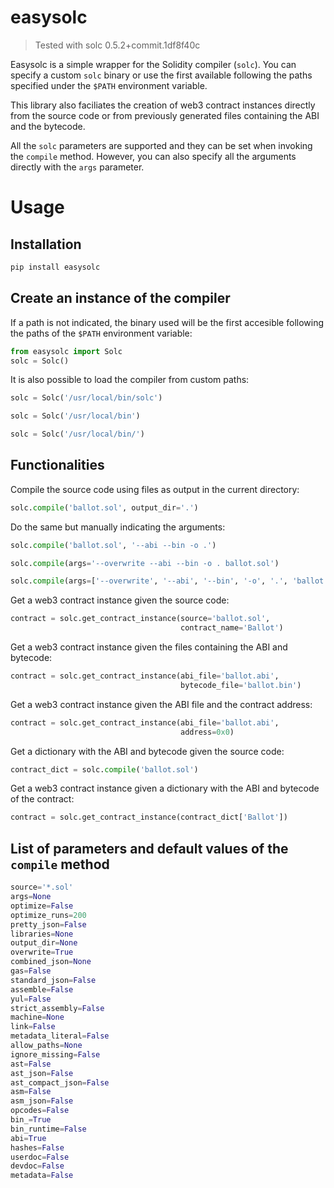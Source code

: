 # easysolc

> Tested with solc 0.5.2+commit.1df8f40c

Easysolc is a simple wrapper for the Solidity compiler (`solc`). You can specify a custom `solc` binary or use the first available following the paths specified under the `$PATH` environment variable.

This library also faciliates the creation of web3 contract instances directly from the source code or from previously generated files containing the ABI and the bytecode.

All the `solc` parameters are supported and they can be set when invoking the `compile` method. However, you can also specify all the arguments directly with the `args` parameter.

# Usage
## Installation
```bash
pip install easysolc
```

## Create an instance of the compiler
If a path is not indicated, the binary used will be the first accesible following the paths of the `$PATH` environment variable:
```python
from easysolc import Solc
solc = Solc()
```

It is also possible to load the compiler from custom paths:
```python
solc = Solc('/usr/local/bin/solc')
```
```python
solc = Solc('/usr/local/bin')
```
```python
solc = Solc('/usr/local/bin/')
```

## Functionalities

Compile the source code using files as output in the current directory:
```python
solc.compile('ballot.sol', output_dir='.')
```

Do the same but manually indicating the arguments:
```python
solc.compile('ballot.sol', '--abi --bin -o .')
```
```python
solc.compile(args='--overwrite --abi --bin -o . ballot.sol')
```
```python
solc.compile(args=['--overwrite', '--abi', '--bin', '-o', '.', 'ballot.sol'])
```

Get a web3 contract instance given the source code:
```python
contract = solc.get_contract_instance(source='ballot.sol',
                                      contract_name='Ballot')
```

Get a web3 contract instance given the files containing the ABI and bytecode:
```python
contract = solc.get_contract_instance(abi_file='ballot.abi',
                                      bytecode_file='ballot.bin')
```

Get a web3 contract instance given the ABI file and the contract address:
```python
contract = solc.get_contract_instance(abi_file='ballot.abi',
                                      address=0x0)
```

Get a dictionary with the ABI and bytecode given the source code:
```python
contract_dict = solc.compile('ballot.sol')
```

Get a web3 contract instance given a dictionary with the ABI and bytecode of the contract:
```python
contract = solc.get_contract_instance(contract_dict['Ballot'])
```

## List of parameters and default values of the `compile` method
```python
source='*.sol'
args=None
optimize=False
optimize_runs=200
pretty_json=False
libraries=None
output_dir=None
overwrite=True
combined_json=None
gas=False
standard_json=False
assemble=False
yul=False
strict_assembly=False
machine=None
link=False
metadata_literal=False
allow_paths=None
ignore_missing=False
ast=False
ast_json=False
ast_compact_json=False
asm=False
asm_json=False
opcodes=False
bin_=True
bin_runtime=False
abi=True
hashes=False
userdoc=False
devdoc=False
metadata=False
```

